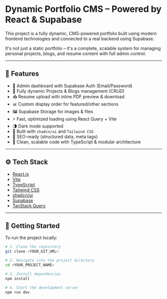 # Dynamic Portfolio CMS – Powered by React & Supabase

This project is a fully dynamic, CMS-powered portfolio built using modern frontend technologies and connected to a real backend using Supabase.

It's not just a static portfolio – it's a complete, scalable system for managing personal projects, blogs, and resume content with full admin control.

---

## 🧠 Features

- 🔐 Admin dashboard with Supabase Auth (Email/Password)
- 🧾 Fully dynamic Projects & Blogs management (CRUD)
- 📥 Resume upload with inline PDF preview & download
- 📊 Custom display order for featured/other sections
- 🖼️ Supabase Storage for images & files
- ⚡ Fast, optimized loading using React Query + Vite
- 🌗 Dark mode supported
- 🎨 Built with `shadcn/ui` and `Tailwind CSS`
- 🔎 SEO-ready (structured data, meta tags)
- 🔗 Clean, scalable code with TypeScript & modular architecture

---

## ⚙️ Tech Stack

- [React.js](https://react.dev/)
- [Vite](https://vitejs.dev/)
- [TypeScript](https://www.typescriptlang.org/)
- [Tailwind CSS](https://tailwindcss.com/)
- [shadcn/ui](https://ui.shadcn.com/)
- [Supabase](https://supabase.com/)
- [TanStack Query](https://tanstack.com/query/latest)

---

## 🚀 Getting Started

To run the project locally:

```bash
# 1. Clone the repository
git clone <YOUR_GIT_URL>

# 2. Navigate into the project directory
cd <YOUR_PROJECT_NAME>

# 3. Install dependencies
npm install

# 4. Start the development server
npm run dev

